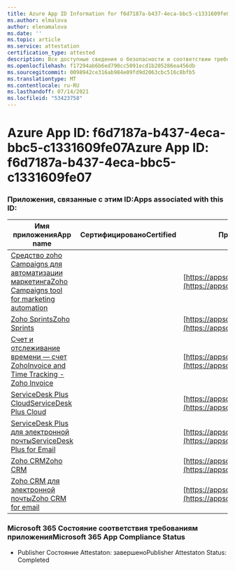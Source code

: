 ```yaml
---
title: Azure App ID Information for f6d7187a-b437-4eca-bbc5-c1331609fe07
ms.author: elmalova
author: elenamalova
ms.date: ''
ms.topic: article
ms.service: attestation
certification_type: attested
description: Все доступные сведения о безопасности и соответствии требованиям для f6d7187a-b437-4eca-bbc5-c1331609fe07.
ms.openlocfilehash: f17294ab6b6ed790cc5091ecd1b205286ea456db
ms.sourcegitcommit: 0098942ce316ab984e09fd9d2063cbc516c8bfb5
ms.translationtype: MT
ms.contentlocale: ru-RU
ms.lasthandoff: 07/14/2021
ms.locfileid: "53423758"
---
```

# <a name="azure-app-id-f6d7187a-b437-4eca-bbc5-c1331609fe07"></a><span data-ttu-id="05998-103">Azure App ID: f6d7187a-b437-4eca-bbc5-c1331609fe07</span><span class="sxs-lookup"><span data-stu-id="05998-103">Azure App ID: f6d7187a-b437-4eca-bbc5-c1331609fe07</span></span>


### <a name="apps-associated-with-this-id"></a><span data-ttu-id="05998-104">Приложения, связанные с этим ID:</span><span class="sxs-lookup"><span data-stu-id="05998-104">Apps associated with this ID:</span></span>
| <span data-ttu-id="05998-105">**Имя приложения**</span><span class="sxs-lookup"><span data-stu-id="05998-105">**App name**</span></span> | <span data-ttu-id="05998-106">**Сертифицировано**</span><span class="sxs-lookup"><span data-stu-id="05998-106">**Certified**</span></span> | <span data-ttu-id="05998-107">**Просмотр в AppSource**</span><span class="sxs-lookup"><span data-stu-id="05998-107">**View in AppSource**</span></span> |
|-|-|-|
| [<span data-ttu-id="05998-108">Средство zoho Campaigns для автоматизации маркетинга</span><span class="sxs-lookup"><span data-stu-id="05998-108">Zoho Campaigns tool for marketing automation</span></span>](https://docs.microsoft.com/en-us/microsoft-365-app-certification/forward/WA104380835) |  | [https://appsource.microsoft.com/product/office/WA104380835](https://appsource.microsoft.com/product/office/WA104380835) |
| [<span data-ttu-id="05998-109">Zoho Sprints</span><span class="sxs-lookup"><span data-stu-id="05998-109">Zoho Sprints</span></span>](https://docs.microsoft.com/en-us/microsoft-365-app-certification/forward/WA200000188) |  | [https://appsource.microsoft.com/product/office/WA200000188](https://appsource.microsoft.com/product/office/WA200000188) |
| [<span data-ttu-id="05998-110">Счет и отслеживание времени — счет Zoho</span><span class="sxs-lookup"><span data-stu-id="05998-110">Invoice and Time Tracking - Zoho Invoice</span></span>](https://docs.microsoft.com/en-us/microsoft-365-app-certification/forward/WA104381067) |  | [https://appsource.microsoft.com/product/office/WA104381067](https://appsource.microsoft.com/product/office/WA104381067) |
| [<span data-ttu-id="05998-111">ServiceDesk Plus Cloud</span><span class="sxs-lookup"><span data-stu-id="05998-111">ServiceDesk Plus Cloud</span></span>](https://docs.microsoft.com/en-us/microsoft-365-app-certification/forward/WA200000037) |  | [https://appsource.microsoft.com/product/office/WA200000037](https://appsource.microsoft.com/product/office/WA200000037) |
| [<span data-ttu-id="05998-112">ServiceDesk Plus для электронной почты</span><span class="sxs-lookup"><span data-stu-id="05998-112">ServiceDesk Plus for Email</span></span>](https://docs.microsoft.com/en-us/microsoft-365-app-certification/forward/WA104381518) |  | [https://appsource.microsoft.com/product/office/WA104381518](https://appsource.microsoft.com/product/office/WA104381518) |
| [<span data-ttu-id="05998-113">Zoho CRM</span><span class="sxs-lookup"><span data-stu-id="05998-113">Zoho CRM</span></span>](https://docs.microsoft.com/en-us/microsoft-365-app-certification/forward/WA104382094) |  | [https://appsource.microsoft.com/product/office/WA104382094](https://appsource.microsoft.com/product/office/WA104382094) |
| [<span data-ttu-id="05998-114">Zoho CRM для электронной почты</span><span class="sxs-lookup"><span data-stu-id="05998-114">Zoho CRM for email</span></span>](https://docs.microsoft.com/en-us/microsoft-365-app-certification/forward/WA104379468) |  | [https://appsource.microsoft.com/product/office/WA104379468](https://appsource.microsoft.com/product/office/WA104379468) |

### <a name="microsoft-365-app-compliance-status"></a><span data-ttu-id="05998-115">Microsoft 365 Состояние соответствия требованиям приложения</span><span class="sxs-lookup"><span data-stu-id="05998-115">Microsoft 365 App Compliance Status</span></span>
- <span data-ttu-id="05998-116">Publisher Состояние Attestaton: завершено</span><span class="sxs-lookup"><span data-stu-id="05998-116">Publisher Attestaton Status: Completed</span></span>
